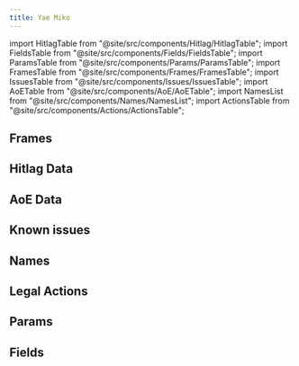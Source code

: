 ```yaml
---
title: Yae Miko
---
```


import HitlagTable from "@site/src/components/Hitlag/HitlagTable";
import FieldsTable from "@site/src/components/Fields/FieldsTable";
import ParamsTable from "@site/src/components/Params/ParamsTable";
import FramesTable from "@site/src/components/Frames/FramesTable";
import IssuesTable from "@site/src/components/Issues/IssuesTable";
import AoETable from "@site/src/components/AoE/AoETable";
import NamesList from "@site/src/components/Names/NamesList";
import ActionsTable from "@site/src/components/Actions/ActionsTable";

## Frames

<FramesTable item_key="yaemiko" />

## Hitlag Data

<HitlagTable item_key="yaemiko" />

## AoE Data

<AoETable item_key="yaemiko" />

## Known issues

<IssuesTable item_key="yaemiko" />

## Names

<NamesList item_key="yaemiko" />

## Legal Actions

<ActionsTable item_key="yaemiko" />

## Params

<ParamsTable item_key="yaemiko" />

## Fields

<FieldsTable item_key="yaemiko" />
